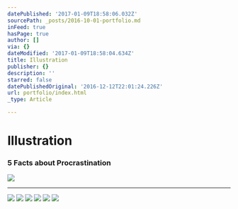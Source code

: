 ```yaml
---
datePublished: '2017-01-09T18:58:06.032Z'
sourcePath: _posts/2016-10-01-portfolio.md
inFeed: true
hasPage: true
author: []
via: {}
dateModified: '2017-01-09T18:58:04.634Z'
title: Illustration
publisher: {}
description: ''
starred: false
datePublishedOriginal: '2016-12-12T22:01:24.226Z'
url: portfolio/index.html
_type: Article

---
```

# Illustration

### 5 Facts about Procrastination
![](https://the-grid-user-content.s3-us-west-2.amazonaws.com/c0bcd3a7-ab01-4308-9549-7a98e2106276.jpg)

---

![](https://the-grid-user-content.s3-us-west-2.amazonaws.com/174993aa-aa45-4b26-a20d-3670121bc51c.jpg)
![](https://the-grid-user-content.s3-us-west-2.amazonaws.com/8e0e5c21-4250-4da3-bb33-8eb7e31d0a8b.jpg)
![](https://the-grid-user-content.s3-us-west-2.amazonaws.com/a1ebf9ee-64a8-49bf-9a5e-cf2bae29d39b.jpg)
![](https://the-grid-user-content.s3-us-west-2.amazonaws.com/ec93eb6f-e736-403b-8141-b842f8d60e48.jpg)
![](https://s3-us-west-2.amazonaws.com/the-grid-img/p/568e373ac1a19afca4efc64c55362c8e6c3cd847.jpg)
![](https://the-grid-user-content.s3-us-west-2.amazonaws.com/21f38251-9ef4-456b-a8a9-28e35fce87da.jpg)